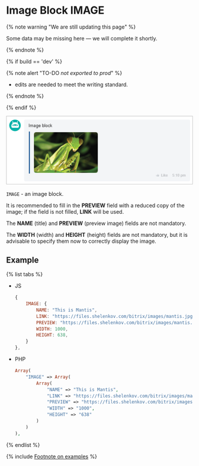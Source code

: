 # Image Block IMAGE

{% note warning "We are still updating this page" %}

Some data may be missing here — we will complete it shortly.

{% endnote %}

{% if build == 'dev' %}

{% note alert "TO-DO _not exported to prod_" %}

- edits are needed to meet the writing standard.

{% endnote %}

{% endif %}

![Image Block](./_images/img.png)

`IMAGE` - an image block.

It is recommended to fill in the **PREVIEW** field with a reduced copy of the image; if the field is not filled, **LINK** will be used.

The **NAME** (title) and **PREVIEW** (preview image) fields are not mandatory.

The **WIDTH** (width) and **HEIGHT** (height) fields are not mandatory, but it is advisable to specify them now to correctly display the image.

## Example

{% list tabs %}

- JS

    ```js
    {
        IMAGE: {
            NAME: "This is Mantis",
            LINK: "https://files.shelenkov.com/bitrix/images/mantis.jpg",
            PREVIEW: "https://files.shelenkov.com/bitrix/images/mantis.jpg",
            WIDTH: 1000,
            HEIGHT: 638,
        }
    },
    ```

- PHP

    ```php
    Array(
        "IMAGE" => Array(
            Array(
                "NAME" => "This is Mantis",
                "LINK" => "https://files.shelenkov.com/bitrix/images/mantis.jpg",
                "PREVIEW" => "https://files.shelenkov.com/bitrix/images/mantis.jpg",
                "WIDTH" => "1000",
                "HEIGHT" => "638"
            )
        )
    ),
    ```

{% endlist %}

{% include [Footnote on examples](../../../../../_includes/examples.md) %}